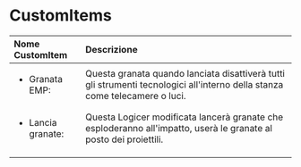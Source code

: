 # CustomItems

<table>
  <thead>
    <tr>
      <th style="text-align:left"><b>Nome CustomItem</b>
      </th>
      <th style="text-align:left"><b>Descrizione</b>
      </th>
    </tr>
  </thead>
  <tbody>
    <tr>
      <td style="text-align:left">
        <ul>
          <li>Granata EMP:</li>
        </ul>
      </td>
      <td style="text-align:left">Questa granata quando lanciata disattiver&#xE0; tutti gli strumenti tecnologici
        all&apos;interno della stanza come telecamere o luci.</td>
    </tr>
    <tr>
      <td style="text-align:left">
        <ul>
          <li>Lancia granate:</li>
        </ul>
      </td>
      <td style="text-align:left">Questa Logicer modificata lancer&#xE0; granate che esploderanno all&apos;impatto,
        user&#xE0; le granate al posto dei proiettili.</td>
    </tr>
    <tr>
      <td style="text-align:left"></td>
      <td style="text-align:left"></td>
    </tr>
    <tr>
      <td style="text-align:left"></td>
      <td style="text-align:left"></td>
    </tr>
  </tbody>
</table>

